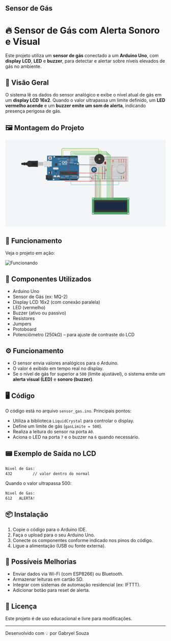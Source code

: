 ## Sensor de Gás

# 🔥 Sensor de Gás com Alerta Sonoro e Visual

Este projeto utiliza um **sensor de gás** conectado a um **Arduino Uno**, com **display LCD**, **LED** e **buzzer**, para detectar e alertar sobre níveis elevados de gás no ambiente. 

## 🚀 Visão Geral

O sistema lê os dados do sensor analógico e exibe o nível atual de gás em um **display LCD 16x2**. Quando o valor ultrapassa um limite definido, um **LED vermelho acende** e um **buzzer emite um som de alerta**, indicando presença perigosa de gás.

## 🖼️ Montagem do Projeto

![Montagem do Circuito](imagem-da-montagem.png)

## 🎥 Funcionamento

Veja o projeto em ação:

![Funcionando](funcionamento.gif)

## 🧰 Componentes Utilizados

- Arduino Uno
- Sensor de Gás (ex: MQ-2)
- Display LCD 16x2 (com conexão paralela)
- LED (vermelho)
- Buzzer (ativo ou passivo)
- Resistores
- Jumpers
- Protoboard
- Potenciômetro (250kΩ) – para ajuste de contraste do LCD

## ⚙️ Funcionamento

- O sensor envia valores analógicos para o Arduino.
- O valor é exibido em tempo real no display.
- Se o nível de gás for superior a `500` (limite ajustável), o sistema emite um **alerta visual (LED)** e **sonoro (buzzer)**.

## 🖥️ Código

O código está no arquivo `sensor_gas.ino`. Principais pontos:

- Utiliza a biblioteca `LiquidCrystal` para controlar o display.
- Define um limite de gás (`gasLimite = 500`).
- Realiza a leitura do sensor na porta `A0`.
- Aciona o LED na porta `7` e o buzzer na `6` quando necessário.

## 📟 Exemplo de Saída no LCD

```
Nivel de Gas:
432         // valor dentro do normal
```

Quando o valor ultrapassa 500:

```
Nivel de Gas:
612   ALERTA!
```

## 📦 Instalação

1. Copie o código para o Arduino IDE.
2. Faça o upload para o seu Arduino Uno.
3. Conecte os componentes conforme indicado nos pinos do código.
4. Ligue a alimentação (USB ou fonte externa).

## 🧪 Possíveis Melhorias

- Enviar dados via Wi-Fi (com ESP8266) ou Bluetooth.
- Armazenar leituras em cartão SD.
- Integrar com sistemas de automação residencial (ex: IFTTT).
- Adicionar botão para reset de alerta.

## 📄 Licença

Este projeto é de uso educacional e livre para modificações.

---

Desenvolvido com 💡 por Gabryel Souza
